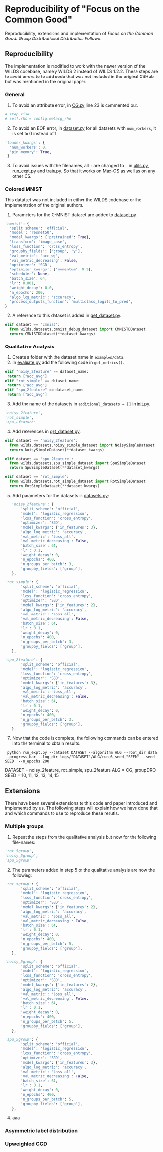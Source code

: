 # Reproducibility of "Focus on the Common Good" 

Reproducibility, extensions and implementation of *Focus on the Common Good: Group Distributional Distribution Follows*. 

## Reproducibility
The implementation is modified to work with the newer version of the WILDS codebase, namely WILDS 2 instead of WILDS 1.2.2. These steps are to avoid errors to to add code that was not included in the original GitHub but was mentioned in the original paper.

### General
1. To avoid an attribute error, in [CG.py](examples/algorithms/CG.py) line 23 is commented out.
```python
# step size
# self.rho = config.metacg_rho
```

2. To avoid an EOF error, in [dataset.py](examples/configs/datasets.py) for all datasets with ```num_workers```, it is set to 0 instead of 1.
```python
'loader_kwargs': {
  'num_workers': 0,
  'pin_memory': True,
 }
 ```
 
 3. To avoid issues with the filenames, all ```:``` are changed to ```_``` in [utils.py](examples/utils.py), [run_expt.py](examples/run_expt.py) and [train.py](examples/train.py). So that it works on Mac-OS as well as on any other OS.
 
 ### Colored MNIST
 This datatset was not included in either the WILDS codebase or the implementation of the original authors.
 
1. Parameters for the C-MNIST dataset are added to [dataset.py](examples/configs/datasets.py).
```python
'cmnist': {
  'split_scheme': 'official',
  'model': 'resnet50',
  'model_kwargs': {'pretrained': True},
  'transform': 'image_base',
  'loss_function': 'cross_entropy',
  'groupby_fields': ['group', 'y'],
  'val_metric': 'acc_wg',
  'val_metric_decreasing': False,
  'optimizer': 'SGD',
  'optimizer_kwargs': {'momentum': 0.9},
  'scheduler': None,
  'batch_size': 64,
  'lr': 0.001,
  'weight_decay': 0.0,
  'n_epochs': 200,
  'algo_log_metric': 'accuracy',
  'process_outputs_function': 'multiclass_logits_to_pred',
}
```

2. A reference to this dataset is added in [get_dataset.py](wilds/get_dataset.py).
```python
elif dataset == 'cmnist':
  from wilds.datasets.cmnist_debug_dataset import CMNISTDDataset
  return CMNISTDDataset(**dataset_kwargs)
```

### Qualitative Analysis

 1. Create a folder with the dataset name in ```examples/data```.
 2. In [evaluate.py](examples/evaluate.py) add the following code in ```get_metrics()```.
 ```python
 elif "noisy_2feature" == dataset_name:
  return ["acc_avg"]
 elif "rot_simple" == dataset_name:
  return ["acc_avg"]
elif "spu_2feature" == dataset_name:
  return ["acc_avg"]
```

 3. Add the name of the datasets in ```additional_datasets = []``` in [init.py](wilds/__init__.py).
```python
'noisy_2feature',
'rot_simple',
'spu_2feature'
 ```
 
 4. Add references in [get_dataset.py](wilds/get_dataset.py).
```python
elif dataset == 'noisy_2feature':
  from wilds.datasets.noisy_simple_dataset import NoisySimpleDataset
  return NoisySimpleDataset(**dataset_kwargs)

elif dataset == 'spu_2feature':
  from wilds.datasets.spu_simple_dataset import SpuSimpleDataset
  return SpuSimpleDataset(**dataset_kwargs)

elif dataset == 'rot_simple':
  from wilds.datasets.rot_simple_dataset import RotSimpleDataset
  return RotSimpleDataset(**dataset_kwargs)
 ```
 
 5. Add parameters for the datasets in [datasets.py](examples/configs/datasets.py):
 ```python 
    'noisy_2feature': {
        'split_scheme': 'official',
        'model': 'logistic_regression',
        'loss_function': 'cross_entropy',
        'optimizer': 'SGD',
        'model_kwargs': {'in_features': 3},
        'algo_log_metric': 'accuracy',
        'val_metric': 'loss_all',
        'val_metric_decreasing': False,
        'batch_size': 64,
        'lr': 0.1,
        'weight_decay': 0,
        'n_epochs': 400,
        'n_groups_per_batch': 3,
        'groupby_fields': ['group'],
    },
 ```
 
 ```python
 'rot_simple': {
        'split_scheme': 'official',
        'model': 'logistic_regression',
        'loss_function': 'cross_entropy',
        'optimizer': 'SGD',
        'model_kwargs': {'in_features': 2},
        'algo_log_metric': 'accuracy',
        'val_metric': 'loss_all',
        'val_metric_decreasing': False,
        'batch_size': 64,
        'lr': 0.1,
        'weight_decay': 0,
        'n_epochs': 400,
        'n_groups_per_batch': 3,
        'groupby_fields': ['group'],
    },
 ```
 
 ```python 
 'spu_2feature': {
        'split_scheme': 'official',
        'model': 'logistic_regression',
        'loss_function': 'cross_entropy',
        'optimizer': 'SGD',
        'model_kwargs': {'in_features': 3},
        'algo_log_metric': 'accuracy',
        'val_metric': 'loss_all',
        'val_metric_decreasing': False,
        'batch_size': 64,
        'lr': 0.1,
        'weight_decay': 0,
        'n_epochs': 400,
        'n_groups_per_batch': 3,
        'groupby_fields': ['group'],
    },
```
 
 7. Now that the code is complete, the following commands can be entered into the terminal to obtain results. 
 ```
  python run_expt.py --dataset DATASET --algorithm ALG --root_dir data --progress_bar --log_dir logs/"DATASET"/ALG/run_6_seed_"SEED" --seed SEED  --n_epochs 200
 ```

DATASET = noisy_2feature, rot_simple, spu_2feature
ALG = CG, groupDRO
SEED = 10, 11, 12, 13, 14, 15

 
 ## Extensions
 There have been several extensions to this code and paper introduced and implemented by us. The following steps will explain how we have done that and which commands to use to reproduce these resutls.
 
 ### Multiple groups
1. Repeat the steps from the qualitative analysis but now for the following file-names:
```python
'rot_5group',
'noisy_5group',
'spu_5group'
 ```
 
 2. The parameters added in step 5 of the qualitative analysis are now the following:
 ```python
 'rot_5group': {
        'split_scheme': 'official',
        'model': 'logistic_regression',
        'loss_function': 'cross_entropy',
        'optimizer': 'SGD',
        'model_kwargs': {'in_features': 2},
        'algo_log_metric': 'accuracy',
        'val_metric': 'loss_all',
        'val_metric_decreasing': False,
        'batch_size': 64,
        'lr': 0.1,
        'weight_decay': 0,
        'n_epochs': 400,
        'n_groups_per_batch': 5,
        'groupby_fields': ['group'],
    },
 ```
 
 ```python
 'noisy_5group': {
        'split_scheme': 'official',
        'model': 'logistic_regression',
        'loss_function': 'cross_entropy',
        'optimizer': 'SGD',
        'model_kwargs': {'in_features': 2},
        'algo_log_metric': 'accuracy',
        'val_metric': 'loss_all',
        'val_metric_decreasing': False,
        'batch_size': 64,
        'lr': 0.1,
        'weight_decay': 0,
        'n_epochs': 400,
        'n_groups_per_batch': 5,
        'groupby_fields': ['group'],
    },
 ```
 
 ```python
 'spu_5group': {
        'split_scheme': 'official',
        'model': 'logistic_regression',
        'loss_function': 'cross_entropy',
        'optimizer': 'SGD',
        'model_kwargs': {'in_features': 3},
        'algo_log_metric': 'accuracy',
        'val_metric': 'loss_all',
        'val_metric_decreasing': False,
        'batch_size': 64,
        'lr': 0.1,
        'weight_decay': 0,
        'n_epochs': 400,
        'n_groups_per_batch': 5,
        'groupby_fields': ['group'],
    },
 ```
 
 4. aaa


 
 ### Asymmetric label distribution
 
 ### Upweighted CGD
